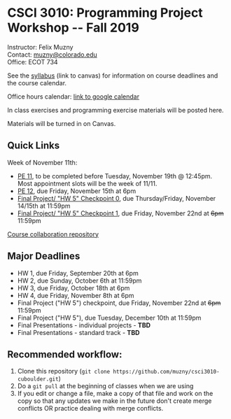 CSCI 3010: Programming Project Workshop -- Fall 2019
=====================

Instructor: Felix Muzny  
Contact: muzny@colorado.edu  
Office: ECOT 734  

See the  [syllabus](https://canvas.colorado.edu/courses/51530/files/6645958?module_item_id=1506782) (link to canvas) for information on course deadlines and the course calendar.

Office hours calendar: [link to google calendar](https://calendar.google.com/calendar/embed?src=colorado.edu_s9nphjmab2gjb2f3lq4n9tg7vk%40group.calendar.google.com&ctz=America%2FDenver)

In class exercises and programming exercise materials will be posted here.

Materials will be turned in on Canvas.

Quick Links
-------------
Week of November 11th:
- [PE 11](programming_exercises/pe11.md), to be completed before Tuesday, November 19th @ 12:45pm. Most appointment slots will be the week of 11/11.
- [PE 12](programming_exercises/pe12.md), due Friday, November 15th at 6pm
- [Final Project/ "HW 5" Checkpoint 0](homework/hw5_finalproject/), due Thursday/Friday, November 14/15th at 11:59pm
- [Final Project/ "HW 5" Checkpoint 1](homework/hw5_finalproject/), due Friday, November 22nd at <s>6pm</s> 11:59pm

[Course collaboration repository](https://github.com/muzny/csci3010-fall2019-collab)

Major Deadlines
-------------
- HW 1, due Friday, September 20th at 6pm
- HW 2, due Sunday, October 6th at 11:59pm
- HW 3, due Friday, October 18th at 6pm
- HW 4, due Friday, November 8th at 6pm
- Final Project ("HW 5") checkpoint, due Friday, November 22nd at <s>6pm</s> 11:59pm
- Final Project ("HW 5"), due Tuesday, December 10th at 11:59pm
- Final Presentations - individual projects - __TBD__
- Final Presentations - standard track - __TBD__

Recommended workflow:
---------------
1. Clone this repository (`git clone https://github.com/muzny/csci3010-cuboulder.git`)
2. Do a `git pull` at the beginning of classes when we are using 
3. If you edit or change a file, make a copy of that file and work on the copy so that any updates we make in the future don't create merge conflicts OR practice dealing with merge conflicts. 

